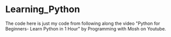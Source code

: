 # Learning_Python
The code here is just my code from following along the video "Python for Beginners- Learn Python in 1 Hour" by Programming with Mosh on Youtube. 
